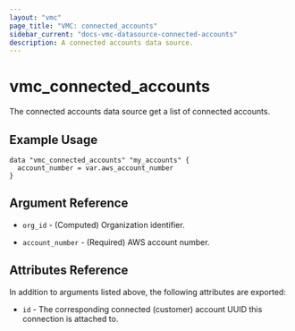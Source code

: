 ```yaml
---
layout: "vmc"
page_title: "VMC: connected_accounts"
sidebar_current: "docs-vmc-datasource-connected-accounts"
description: A connected accounts data source.
---
```


# vmc_connected_accounts

The connected accounts data source get a list of connected accounts.

## Example Usage

```hcl
data "vmc_connected_accounts" "my_accounts" {
  account_number = var.aws_account_number
}
```

## Argument Reference

* `org_id` - (Computed) Organization identifier.

* `account_number` - (Required) AWS account number.

## Attributes Reference

In addition to arguments listed above, the following attributes are exported:

* `id` - The corresponding connected (customer) account UUID this connection is attached to.
